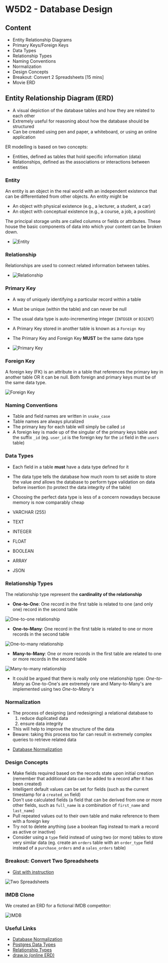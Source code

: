 # W5D2 - Database Design


## Content
- Entity Relationship Diagrams
- Primary Keys/Foreign Keys
- Data Types
- Relationship Types
- Naming Conventions
- Normalization
- Design Concepts
- Breakout: Convert 2 Spreadsheets [15 mins]
- Movie ERD

## Entity Relationship Diagram (ERD)

- A visual depiction of the database tables and how they are related to each other
- Extremely useful for reasoning about how the database should be structured
- Can be created using pen and paper, a whiteboard, or using an online application

ER modelling is based on two concepts:

- Entities, defined as tables that hold specific information (data)
- Relationships, defined as the associations or interactions between entities


### Entity

An entity is an object in the real world with an independent existence that can be differentiated from other objects. An entity might be

- An object with physical existence (e.g., a lecturer, a student, a car)
- An object with conceptual existence (e.g., a course, a job, a position)

The principal storage units are called columns or fields or attributes. These house the basic components of data into which your content can be broken down. 

- ![Entity](./images/entity.png)

### Relationship

Relationships are used to connect related information between tables.

- ![Relationship](./images/relationship.png)

### Primary Key

- A way of uniquely identifying a particular record within a table 
- Must be unique (within the table) and can never be null
- The usual data type is auto-incrementing integer (`INTEGER` or `BIGINT`)
- A Primary Key stored in another table is known as a `Foreign Key`
- The Primary Key and Foreign Key **MUST** be the same data type

- ![Primary Key](./images/primary_key.png)

### Foreign Key

A foreign key (FK) is an attribute in a table that references the primary key in another table OR it can be null. Both foreign and primary keys must be of the same data type.

![Foreign Key](./images/foreign_key.png)

### Naming Conventions

- Table and field names are written in `snake_case`
- Table names are always pluralized
- The primary key for each table will simply be called `id`
- A foreign key is made up of the singular of the primary keys table and the suffix `_id` (eg. `user_id` is the foreign key for the `id` field in the `users` table)


### Data Types

- Each field in a table **must** have a data type defined for it
- The data type tells the database how much room to set aside to store the value _and_ allows the database to perform type validation on data before insertion (to protect the data integrity of the table)
- Choosing the perfect data type is less of a concern nowadays because memory is now comparably cheap

- VARCHAR (255)
- TEXT 
- INTEGER
- FLOAT
- BOOLEAN
- ARRAY
- JSON

### Relationship Types

The relationship type represent the **cardinality of the relationship**

- **One-to-One**: One record in the first table is related to one (and only one) record in the second table

![One-to-one relationship](./images/one_to_one.gif)

- **One-to-Many**: One record in the first table is related to one or more records in the second table

![One-to-many relationship](./images/one_to_many.gif)

- **Many-to-Many**: One or more records in the first table are related to one or more records in the second table

![Many-to-many relationship](./images/many_to_many.gif)

- It could be argued that there is really only one relationship type: _One-to-Many_ as One-to-One's are extremely rare and Many-to-Many's are implemented using two _One-to-Many's_


### Normalization

- The process of designing (and redesigning) a relational database to 
  1. reduce duplicated data
  2. ensure data integrity
- This will help to improve the structure of the data
- Beware: taking this process too far can result in extremely complex queries to retrieve related data

* [Database Normalization](https://www.studytonight.com/dbms/database-normalization.php)

### Design Concepts

- Make fields required based on the records state upon initial creation (remember that additional data can be added to a record after it has been created)
- Intelligent default values can be set for fields (such as the current timestamp for a `created_on` field)
- Don't use calculated fields (a field that can be derived from one or more other fields, such as `full_name` is a combination of `first_name` and `last_name`)
- Pull repeated values out to their own table and make reference to them with a foreign key
- Try not to delete anything (use a boolean flag instead to mark a record as active or inactive)
- Consider using a `type` field instead of using two (or more) tables to store very similar data (eg. create an `orders` table with an `order_type` field instead of a `purchase_orders` and a `sales_orders` table)

### Breakout: Convert Two Spreadsheets
- [Gist with instruction](https://gist.github.com/andydlindsay/20e7305e853bad7b587f294b054cf8de)

![Two Spreadsheets](https://raw.githubusercontent.com/andydlindsay/jun22-w05d02/master/jun22-w5d2.png)

### IMDB Clone
We created an ERD for a fictional IMDB competitor:

![IMDB](./images/movies_erd.png)

### Useful Links
* [Database Normalization](https://www.studytonight.com/dbms/database-normalization.php)
* [Postgres Data Types](http://www.postgresqltutorial.com/postgresql-data-types/)
* [Relationship Types](http://etutorials.org/SQL/Database+design+for+mere+mortals/Part+II+The+Design+Process/Chapter+10.+Table+Relationships/Types+of+Relationships/)
* [draw.io (online ERD)](https://www.draw.io/)
